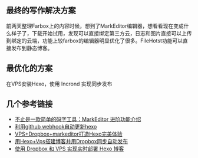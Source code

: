 ## 最终的写作解决方案
前两天整理Farbox上的内容时候，想到了MarkEditor编辑器，想看看现在变成什么样子了，下载开始试用，发现可以直接绑定第三方云，日志和图片直接可以上传到绑定的云端，功能上较farbox的编辑器明显优化了很多。FileHotst功能可以直接发布到静态博客。

## 最优化的方案
在VPS安装Hexo，使用 Incrond 实现同步发布

## 几个参考链接
- [不止是一款简单的码字工具：MarkEditor 进阶功能介绍](http://sspai.com/34656)
- [利用github webhook自动更新hexo](http://blog.liaol.net/2015/06/use-github-webhooks-to-deploy-hexo/)
- [VPS+Dropbox+markeditor打造Hexo完美体验](http://www.geekcat.xyz/hexo/vps_dropbox_hexo.html)
- [用Hexo+Vps搭建博客并用Dropbox同步自动发布](http://www.fanicy.com/2014/06/01/0001.hexowithvpsdropbox/)
- [使用 Dropbox 和 VPS 实现实时部署 Hexo 博客](http://www.xmt.design/2016/04/04/blog-depoly-via-dropbox.html)


